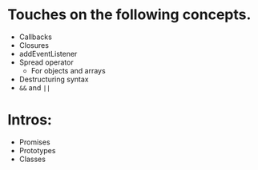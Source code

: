 # Touches on the following concepts.

-   Callbacks
-   Closures
-   addEventListener
-   Spread operator
    -   For objects and arrays
-   Destructuring syntax
-   `&&` and `||`

# Intros:

-   Promises
-   Prototypes
-   Classes
